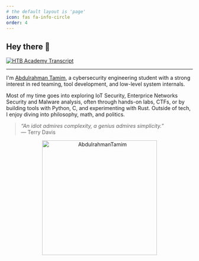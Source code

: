 ```yaml
---
# the default layout is 'page'
icon: fas fa-info-circle
order: 4
---
```

## Hey there 👋

[![HTB Academy Transcript](https://img.shields.io/badge/View_HTB_Transcript-PDF-green?logo=hackthebox&style=flat-square)](https://drive.google.com/file/d/1xl08H84gTpJtDPMM4rZPH1ZL6R2A_T_L/view?usp=sharing)

---

I'm [Abdulrahman Tamim](https://www.linkedin.com/in/abdulrahman-tamim-a7149a29b/), a cybersecurity engineering student with a strong interest in red teaming, tool development, and low-level system internals.

Most of my time goes into exploring IoT Security, Enterprice Networks Security and Malware analysis, often through hands-on labs, CTFs, or by building tools with Python, C, and experimenting with Rust. Outside of tech, I enjoy diving into philosophy, math, and politics.

> _“An idiot admires complexity, a genius admires simplicity.”_  
> — Terry Davis

<div style="text-align: center;">
   <a href="https://tryhackme.com/p/AbdulrahmanTamim">
       <img src="https://tryhackme-badges.s3.amazonaws.com/AbdulrahmanTamim.png" alt="AbdulrahmanTamim" width="310">
   </a>
</div>
